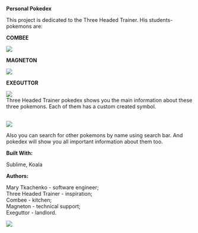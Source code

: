 <p><strong> Personal Pokedex</strong></p>
This project is dedicated to the Three Headed Trainer.
His students-pokemons are:
</br>
<p><strong> COMBEE </strong></p>
<img src="https://78.media.tumblr.com/db4f117b9f94b4cfd2626cc042cba584/tumblr_om1yzkEphd1tdblgdo1_r1_500.gif">

<p><strong> MAGNETON </strong></p>
<img src="https://pa1.narvii.com/6012/a2829830716e1775a6d05dbe1eaab26846b71335_hq.gif">

<p><strong> EXEGUTTOR </strong></p>
<img src="http://gifimage.net/wp-content/uploads/2017/11/exeggutor-gif-7.gif">
</br>
Three Headed Trainer pokedex shows you the main information about these three pokemons. Each of them has a custom created symbol.
</br>
</br>
<p><img src="https://pp.userapi.com/c834301/v834301879/18d494/mJcjb5h5fKE.jpg"></p>
<p>Also you can search for other pokemons by name using search bar. And pokedex will show you all important information about them too.</p>
<p><strong> Built With: </strong></p>
<p>Sublime, Koala</p>
<p><strong> Authors: </strong></p>
Mary Tkachenko - software engineer;</br>
Three Headed Trainer - inspiration;</br>
Combee - kitchen;</br>
Magneton - technical support;</br>
Exeguttor - landlord.</br>
<p><img src="https://media.giphy.com/media/w5uvIOfxIsdX2/giphy.gif"></p>
